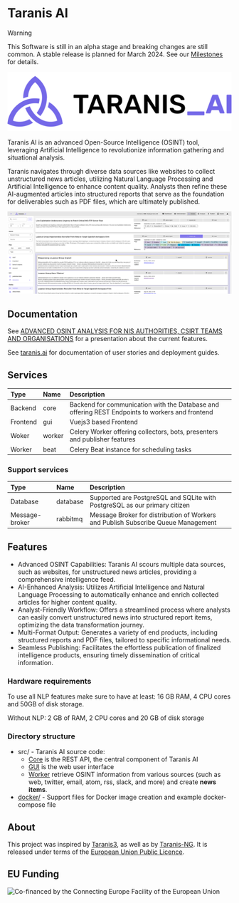 # Taranis AI

> [!WARNING]
> This Software is still in an alpha stage and breaking changes are still common. A stable release is planned for March 2024. See our [Milestones](https://github.com/taranis-ai/taranis-ai/milestones) for details.

![Logo](./resources/images/logo.svg)

Taranis AI is an advanced Open-Source Intelligence (OSINT) tool, leveraging Artificial Intelligence to revolutionize information gathering and situational analysis.

Taranis navigates through diverse data sources like websites to collect unstructured news articles, utilizing Natural Language Processing and Artificial Intelligence to enhance content quality.
Analysts then refine these AI-augmented articles into structured reports that serve as the foundation for deliverables such as PDF files, which are ultimately published.

![Screenshot](./resources/images/screenshot.png)

## Documentation

See [ADVANCED OSINT ANALYSIS FOR NIS AUTHORITIES, CSIRT TEAMS AND ORGANISATIONS](./doc/2023_IKTSichKonf_AWAKE_v3.pdf) for a presentation about the current features.

See [taranis.ai](https://taranis.ai/documentation/overview/) for documentation of user stories and deployment guides.


## Services
| Type      | Name      | Description                           |
| :-------- | :-------- | :------------------------------------ |
| Backend   | core      | Backend for communication with the Database and offering REST Endpoints to workers and frontend |
| Frontend  | gui       | Vuejs3 based Frontend |
| Woker     | worker    | Celery Worker offering collectors, bots, presenters and publisher features |
| Worker    | beat      | Celery Beat instance for scheduling tasks |


### Support services
| Type            | Name                 | Description                           |
| :-------------- | :------------------- | :------------------------------------ |
| Database        | database             | Supported are PostgreSQL and SQLite with PostgreSQL as our primary citizen |
| Message-broker  | rabbitmq             | Message Broker for distribution of Workers and Publish Subscribe Queue Management |


## Features

* Advanced OSINT Capabilities: Taranis AI scours multiple data sources, such as websites, for unstructured news articles, providing a comprehensive intelligence feed.
* AI-Enhanced Analysis: Utilizes Artificial Intelligence and Natural Language Processing to automatically enhance and enrich collected articles for higher content quality.
* Analyst-Friendly Workflow: Offers a streamlined process where analysts can easily convert unstructured news into structured report items, optimizing the data transformation journey.
* Multi-Format Output: Generates a variety of end products, including structured reports and PDF files, tailored to specific informational needs.
* Seamless Publishing: Facilitates the effortless publication of finalized intelligence products, ensuring timely dissemination of critical information.


### Hardware requirements
To use all NLP features make sure to have at least: 16 GB RAM, 4 CPU cores and 50GB of disk storage.


Without NLP: 2 GB of RAM, 2 CPU cores and 20 GB of disk storage


### Directory structure

- src/ - Taranis AI source code:
  - [Core](src/core/) is the REST API, the central component of Taranis AI
  - [GUI](src/gui/) is the web user interface
  - [Worker](src/worker/) retrieve OSINT information from various sources (such as web, twitter, email, atom, rss, slack, and more) and create **news items**.
- [docker/](docker/) - Support files for Docker image creation and example docker-compose file

## About

This project was inspired by [Taranis3](https://github.com/NCSC-NL/taranis3), as well as by [Taranis-NG](https://github.com/SK-CERT/Taranis-NG/).
It is released under terms of the [European Union Public Licence](https://eupl.eu/1.2/en/).

## EU Funding

![Co-financed by the Connecting Europe Facility of the European Union](https://ec.europa.eu/inea/sites/default/files/ceflogos/en_horizontal_cef_logo_2.png)
